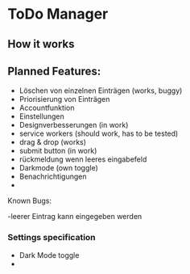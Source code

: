 # ToDo Manager

## How it works




## Planned Features:

- Löschen von einzelnen Einträgen (works, buggy)
- Priorisierung von Einträgen
- Accountfunktion
- Einstellungen
- Designverbesserungen (in work)
- service workers (should work, has to be tested)
- drag & drop (works)
- submit button (in work)
- rückmeldung wenn leeres eingabefeld
- Darkmode (own toggle)
- Benachrichtigungen
- 

Known Bugs:

-leerer Eintrag kann eingegeben werden

### Settings specification

- Dark Mode toggle
- 
